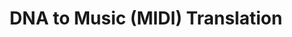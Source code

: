 ---
title: "DNA to Music (MIDI) Translation"
duration: "2019.01-2019.05"
excerpt: "In a class research project during my first year of undergrad, I created an original Python-based model to sonify genetic material by translating DNA to MIDI piano chords. By mapping nucleotides and codons to musical chords, my work introduced a novel and straightforward means of conceptualizing both the structure of a gene and the processes of biological splicing and translation that is accessible to users of all scientific backgrounds."
collection: projects
paper: /files/dna_music.pdf
code: https://github.com/ilanashapiro/DNA-Music
image: dna_music.png
---